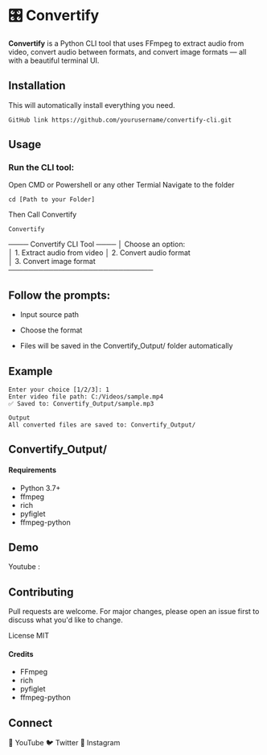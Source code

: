 # 🎛️ Convertify

**Convertify** is a Python CLI tool that uses FFmpeg to extract audio from video, convert audio between formats, and convert image formats — all with a beautiful terminal UI.

## Installation
This will automatically install everything you need.
```
GitHub link https://github.com/yourusername/convertify-cli.git
```

## Usage
### Run the CLI tool:

Open CMD or Powershell or any other Termial
Navigate to the folder 
```
cd [Path to your Folder]
```
Then Call Convertify
```
Convertify
```

──── Convertify CLI Tool ────
│ Choose an option:         
│ 1. Extract audio from video 
│ 2. Convert audio format     
│ 3. Convert image format     
─────────────────────────────

## Follow the prompts:

- Input source path

- Choose the format

- Files will be saved in the Convertify_Output/ folder automatically

## Example
```
Enter your choice [1/2/3]: 1
Enter video file path: C:/Videos/sample.mp4
✅ Saved to: Convertify_Output/sample.mp3

Output
All converted files are saved to: Convertify_Output/
```

## Convertify_Output/
#### Requirements
- Python 3.7+
- ffmpeg
- rich
- pyfiglet
- ffmpeg-python

## Demo
Youtube : 

## Contributing
Pull requests are welcome. For major changes, please open an issue first
to discuss what you'd like to change.

License
MIT

#### Credits
- FFmpeg
- rich
- pyfiglet
- ffmpeg-python

## Connect
💼 YouTube
🐦 Twitter
📸 Instagram

